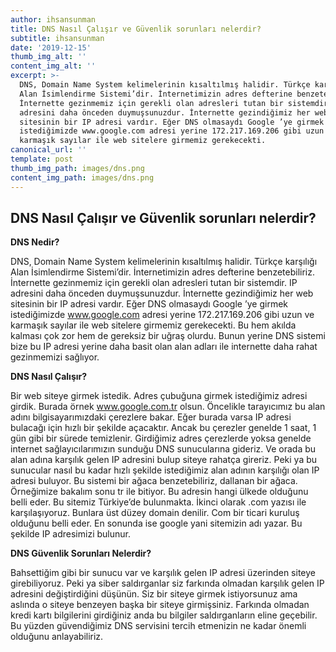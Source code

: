 ```yaml
---
author: ihsansunman
title: DNS Nasıl Çalışır ve Güvenlik sorunları nelerdir?
subtitle: ihsansunman
date: '2019-12-15'
thumb_img_alt: ''
content_img_alt: ''
excerpt: >-
  DNS, Domain Name System kelimelerinin kısaltılmış halidir. Türkçe karşılığı
  Alan İsimlendirme Sistemi’dir. İnternetimizin adres defterine benzetebiliriz.
  İnternette gezinmemiz için gerekli olan adresleri tutan bir sistemdir. IP
  adresini daha önceden duymuşsunuzdur. İnternette gezindiğimiz her web
  sitesinin bir IP adresi vardır. Eğer DNS olmasaydı Google ’ye girmek
  istediğimizde www.google.com adresi yerine 172.217.169.206 gibi uzun ve
  karmaşık sayılar ile web sitelere girmemiz gerekecekti.
canonical_url: ''
template: post
thumb_img_path: images/dns.png
content_img_path: images/dns.png
---
```

## DNS Nasıl Çalışır ve Güvenlik sorunları nelerdir?

__DNS Nedir?__

  DNS, Domain Name System kelimelerinin kısaltılmış halidir. Türkçe karşılığı Alan İsimlendirme Sistemi’dir. İnternetimizin adres defterine benzetebiliriz. İnternette gezinmemiz için gerekli olan adresleri tutan bir sistemdir.
IP adresini daha önceden duymuşsunuzdur. İnternette gezindiğimiz her web sitesinin bir IP adresi vardır. Eğer DNS olmasaydı Google ’ye girmek istediğimizde www.google.com adresi yerine 172.217.169.206 gibi uzun ve karmaşık sayılar ile web sitelere girmemiz gerekecekti. Bu hem akılda kalması çok zor hem de gereksiz bir uğraş olurdu. Bunun yerine DNS sistemi bize bu IP adresi yerine daha basit olan alan adları ile internette daha rahat gezinmemizi sağlıyor. 

__DNS Nasıl Çalışır?__

Bir web siteye girmek istedik. Adres çubuğuna girmek istediğimiz adresi girdik. Burada örnek www.google.com.tr olsun. Öncelikle tarayıcımız bu alan adını bilgisayarımızdaki çerezlere bakar. Eğer burada varsa IP adresi bulacağı için hızlı bir şekilde açacaktır. Ancak bu çerezler genelde 1 saat, 1 gün gibi bir sürede temizlenir. Girdiğimiz adres çerezlerde yoksa genelde internet sağlayıcılarımızın sunduğu DNS sunucularına gideriz. Ve orada bu alan adına karşılık gelen IP adresini bulup siteye rahatça gireriz. Peki ya bu sunucular nasıl bu kadar hızlı şekilde istediğimiz alan adının karşılığı olan IP adresi buluyor. Bu sistemi bir ağaca benzetebiliriz, dallanan bir ağaca. Örneğimize bakalım sonu tr ile bitiyor. Bu adresin hangi ülkede olduğunu belli eder. Bu sitemiz Türkiye’de bulunmakta. İkinci olarak .com yazısı ile karşılaşıyoruz. Bunlara üst düzey domain denilir. Com bir ticari kuruluş olduğunu belli eder. En sonunda ise google yani sitemizin adı yazar. Bu şekilde IP adresimizi bulunur. 

__DNS Güvenlik Sorunları Nelerdir?__

Bahsettiğim gibi bir sunucu var ve karşılık gelen IP adresi üzerinden siteye girebiliyoruz. Peki ya siber saldırganlar siz farkında olmadan karşılık gelen IP adresini değiştirdiğini düşünün. Siz bir siteye girmek istiyorsunuz ama aslında o siteye benzeyen başka bir siteye girmişsiniz. Farkında olmadan kredi kartı bilgilerini girdiğiniz anda bu bilgiler saldırganların eline geçebilir. Bu yüzden güvendiğimiz DNS servisini tercih etmenizin ne kadar önemli olduğunu anlayabiliriz. 